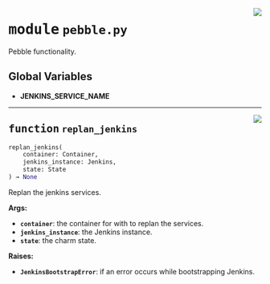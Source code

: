 <!-- markdownlint-disable -->

<a href="../src/pebble.py#L0"><img align="right" style="float:right;" src="https://img.shields.io/badge/-source-cccccc?style=flat-square"></a>

# <kbd>module</kbd> `pebble.py`
Pebble functionality. 

**Global Variables**
---------------
- **JENKINS_SERVICE_NAME**

---

<a href="../src/pebble.py#L20"><img align="right" style="float:right;" src="https://img.shields.io/badge/-source-cccccc?style=flat-square"></a>

## <kbd>function</kbd> `replan_jenkins`

```python
replan_jenkins(
    container: Container,
    jenkins_instance: Jenkins,
    state: State
) → None
```

Replan the jenkins services. 



**Args:**
 
 - <b>`container`</b>:  the container for with to replan the services. 
 - <b>`jenkins_instance`</b>:  the Jenkins instance. 
 - <b>`state`</b>:  the charm state. 



**Raises:**
 
 - <b>`JenkinsBootstrapError`</b>:  if an error occurs while bootstrapping Jenkins. 


